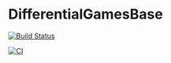 # DifferentialGamesBase

[![Build Status](https://github.com/BennetOutland/DifferentialGamesBase.jl/actions/workflows/CI.yml/badge.svg?branch=main)](https://github.com/BennetOutland/DifferentialGamesBase.jl/actions/workflows/CI.yml?query=branch%3Amain)

[![CI](https://github.com/JuliaDifferentialGames/DifferentialGamesBase/actions/workflows/CI.yml/badge.svg?branch=main)](https://github.com/JuliaDifferentialGames/DifferentialGamesBase/actions/workflows/CI.yml)
